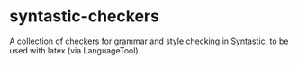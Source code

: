 # syntastic-checkers
A collection of checkers for grammar and style checking in Syntastic, to be used with latex (via LanguageTool)
